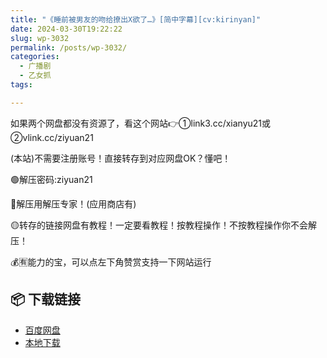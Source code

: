 ```yaml
---
title: "《睡前被男友的吻给撩出X欲了…》[简中字幕][cv:kirinyan]"
date: 2024-03-30T19:22:22
slug: wp-3032
permalink: /posts/wp-3032/
categories:
  - 广播剧
  - 乙女抓
tags:

---
```


如果两个网盘都没有资源了，看这个网站👉①link3.cc/xianyu21或②vlink.cc/ziyuan21

(本站)不需要注册账号！直接转存到对应网盘OK？懂吧！

🟢解压密码:ziyuan21

🔵解压用解压专家！(应用商店有)

🟡转存的链接网盘有教程！一定要看教程！按教程操作！不按教程操作你不会解压！

💰🈶能力的宝，可以点左下角赞赏支持一下网站运行

## 📦 下载链接
- [百度网盘](https://blziyuan21.com/pay-download/3032?key=4782b5ac67&down_id=0)
- [本地下载](https://blziyuan21.com/pay-download/3032?key=4782b5ac67&down_id=1)

